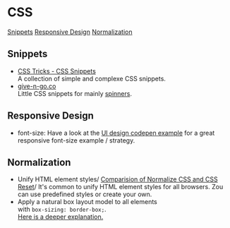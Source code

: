 # CSS

[Snippets](#snippets)
[Responsive Design](#responsive-design)
[Normalization](#normalization)

## Snippets <a name="snippets"></a>

- [CSS Tricks - CSS Snippets](https://css-tricks.com/snippets/css/)\
  A collection of simple and complexe CSS snippets.
- [give-n-go.co](https://give-n-go.co/)\
  Little CSS snippets for mainly [spinners](https://give-n-go.co/tagged/loaders).

## Responsive Design

- font-size: Have a look at the [UI design codepen example](ui-design/README.md#responsive-font) for a great responsive font-size example / strategy.

## Normalization

- Unify HTML element styles/
  [Comparision of Normalize CSS and CSS Reset](https://medium.com/@elad/normalize-css-or-css-reset-9d75175c5d1e)/
  It's common to unify HTML element styles for all browsers. Zou can use predefined styles or create your own.
- Apply a natural box layout model to all elements\
  with `box-sizing: border-box;`.\
  [Here is a deeper explanation.](https://www.paulirish.com/2012/box-sizing-border-box-ftw/)
